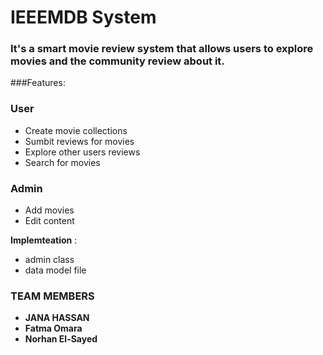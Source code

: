 # IEEEMDB System
### It's a smart movie review system that allows users to explore movies and the community review about it.

###Features:

###  User
- Create movie collections
- Sumbit reviews for movies
- Explore other users reviews
- Search for movies

###  Admin
- Add movies
- Edit content

**Implemteation** :
- admin class
- data model file

###  TEAM MEMBERS

- **JANA HASSAN**
- **Fatma Omara**
- **Norhan El-Sayed**


  
